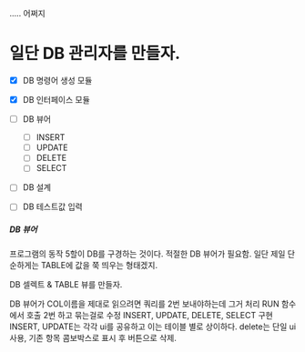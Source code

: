 ..... 어쩌지


# 일단 DB 관리자를 만들자. 
- [x] DB 명령어 생성 모듈
- [x] DB 인터페이스 모듈
- [ ] DB 뷰어
    - [ ] INSERT
    - [ ] UPDATE
    - [ ] DELETE
    - [ ] SELECT
- [ ] DB 설계
- [ ] DB 테스트값 입력


##### DB 뷰어
프로그램의 동작 5할이 DB를 구경하는 것이다. 
적절한 DB 뷰어가 필요함. 
일단 제일 단순하게는 TABLE에 값을 쭉 띄우는 형태겠지. 

DB 셀렉트 & TABLE 뷰를 만들자. 

DB 뷰어가 COL이름을 제대로 읽으려면 쿼리를 2번 보내야하는데 그거 처리 RUN 함수에서 호출 2번 하고 묶는걸로 수정
INSERT, UPDATE, DELETE, SELECT 구현
INSERT, UPDATE는 각각 ui를 공유하고 이는 테이블 별로 상이하다. 
delete는 단일  ui사용, 기존 항목 콤보박스로 표시 후 버튼으로 삭제. 